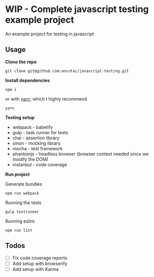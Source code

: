 # WIP - Complete javascript testing example project
An example project for testing in javascript

## Usage

**Clone the repo**
```
git clone git@github.com:ancutac/javascript-testing.git
```

**Install dependencies**
```
npm i
```
or with [yarn](https://yarnpkg.com/), which I highly recommend
```
yarn
```
**Testing setup**
* webpack - babelify
* gulp - task runner for tests
* chai - assertion library
* sinon - mocking library 
* mocha - test framework
* phantomjs - headless browser (browser context needed since we modify the DOM)
* instanbul - code coverage

**Run project**

Generate bundles
```
npm run webpack
```

Running the tests
```
gulp testrunner
```

Running eslint
```
npm run lint
```

## Todos
- [ ] Fix code coverage reports
- [ ] Add setup with browserify
- [ ] Add setup with Karma
